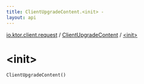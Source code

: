 ```yaml
---
title: ClientUpgradeContent.<init> - 
layout: api
---
```


<div class='api-docs-breadcrumbs'><a href="../index.html">io.ktor.client.request</a> / <a href="index.html">ClientUpgradeContent</a> / <a href="./-init-.html">&lt;init&gt;</a></div>

# &lt;init&gt;

<div class="signature"><code><span class="identifier">ClientUpgradeContent</span><span class="symbol">(</span><span class="symbol">)</span></code></div>
